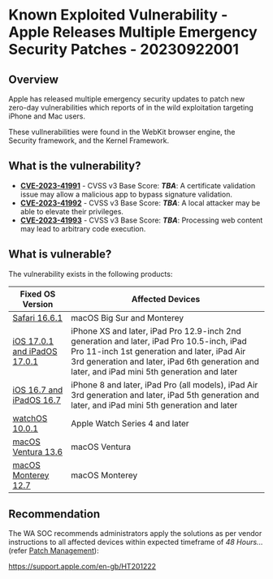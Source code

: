 # Known Exploited Vulnerability - Apple Releases Multiple Emergency Security Patches - 20230922001

## Overview

Apple has released multiple emergency security updates to patch new zero-day vulnerabilities which reports of in the wild exploitation targeting iPhone and Mac users.

These vullnerabilities were found in the WebKit browser engine, the Security framework, and the Kernel Framework.

## What is the vulnerability?

- [**CVE-2023-41991**](https://www.cve.org/CVERecord?id=CVE-2023-41991) - CVSS v3 Base Score: ***TBA***: A certificate validation issue may allow a malicious app to bypass signature validation.
- [**CVE-2023-41992**](https://www.cve.org/CVERecord?id=CVE-2023-41992) - CVSS v3 Base Score: ***TBA***: A local attacker may be able to elevate their privileges.
- [**CVE-2023-41993**](https://www.cve.org/CVERecord?id=CVE-2023-41993) - CVSS v3 Base Score: ***TBA***: Processing web content may lead to arbitrary code execution.

## What is vulnerable?

The vulnerability exists in the following products:

| Fixed OS Version                                                      | Affected Devices                                                                                                                                                                                                                          |
| --------------------------------------------------------------------- | ----------------------------------------------------------------------------------------------------------------------------------------------------------------------------------------------------------------------------------------- |
| [Safari 16.6.1](https://support.apple.com/kb/HT213930)                | macOS Big Sur and Monterey                                                                                                                                                                                                                |
| [iOS 17.0.1 and iPadOS 17.0.1](https://support.apple.com/kb/HT213926) | iPhone XS and later, iPad Pro 12.9-inch 2nd generation and later, iPad Pro 10.5-inch, iPad Pro 11-inch 1st generation and later, iPad Air 3rd generation and later, iPad 6th generation and later, and iPad mini 5th generation and later |
| [iOS 16.7 and iPadOS 16.7](https://support.apple.com/kb/HT213927)     | iPhone 8 and later, iPad Pro (all models), iPad Air 3rd generation and later, iPad 5th generation and later, and iPad mini 5th generation and later                                                                                       |
| [watchOS 10.0.1](https://support.apple.com/kb/HT213928)               | Apple Watch Series 4 and later                                                                                                                                                                                                            |
| [macOS Ventura 13.6](https://support.apple.com/kb/HT213931)           | macOS Ventura                                                                                                                                                                                                                             |
| [macOS Monterey 12.7](https://support.apple.com/kb/HT213932)          | macOS Monterey                                                                                                                                                                                                                            |

## Recommendation

The WA SOC recommends administrators apply the solutions as per vendor instructions to all affected devices within expected timeframe of *48 Hours...* (refer [Patch Management](../guidelines/patch-management.md)):

<https://support.apple.com/en-gb/HT201222>
